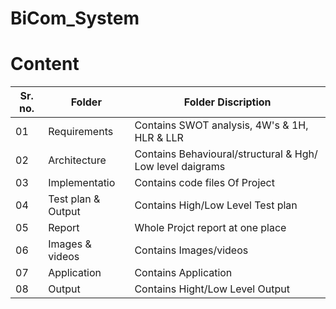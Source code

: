 # BiCom_System

# Content 

| Sr. no.| Folder| Folder Discription|
|---|---|---|
|01 |Requirements| Contains SWOT analysis, 4W's & 1H, HLR & LLR|
|02 |Architecture| Contains Behavioural/structural & Hgh/ Low level daigrams|
|03 |Implementatio| Contains code files Of Project|
|04 |Test plan & Output| Contains High/Low Level Test plan|
|05 |Report| Whole Projct report at one place|
|06 |Images & videos| Contains Images/videos|
|07 |Application| Contains Application |
|08 |Output| Contains Hight/Low Level Output|
